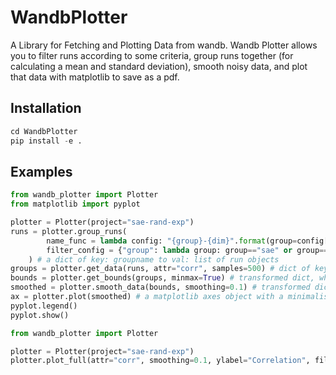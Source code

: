 # WandbPlotter

A Library for Fetching and Plotting Data from wandb. Wandb Plotter allows you to filter runs according to some criteria, group runs together (for calculating a mean and standard deviation), smooth noisy data, and plot that data with matplotlib to save as a pdf.

## Installation
```python
cd WandbPlotter
pip install -e .
```

## Examples

```python
from wandb_plotter import Plotter
from matplotlib import pyplot

plotter = Plotter(project="sae-rand-exp")
runs = plotter.group_runs(
		name_func = lambda config: "{group}-{dim}".format(group=config["group"], dim=config["hidden_dim"]),
		filter_config = {"group": lambda group: group=="sae" or group=="transformer"}
	) # a dict of key: groupname to val: list of run objects
groups = plotter.get_data(runs, attr="corr", samples=500) # dict of key: groupname to val: pandas df (index: step, columns: run names)
bounds = plotter.get_bounds(groups, minmax=True) # transformed dict, where the dataframes now have columns "low" "mean" "high"
smoothed = plotter.smooth_data(bounds, smoothing=0.1) # transformed dict, applying some smoothing alpha
ax = plotter.plot(smoothed) # a matplotlib axes object with a minimalistic plot of the given data
pyplot.legend()
pyplot.show()
```

```python
from wandb_plotter import Plotter

plotter = Plotter(project="sae-rand-exp")
plotter.plot_full(attr="corr", smoothing=0.1, ylabel="Correlation", filter_config={"hidden_dim": 96})
```
